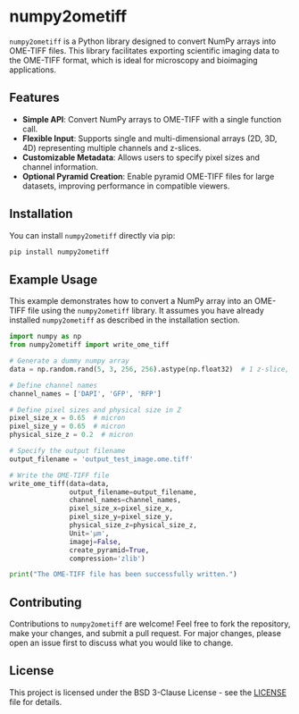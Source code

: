 
# numpy2ometiff

`numpy2ometiff` is a Python library designed to convert NumPy arrays into OME-TIFF files. This library facilitates exporting scientific imaging data to the OME-TIFF format, which is ideal for microscopy and bioimaging applications.

## Features

- **Simple API**: Convert NumPy arrays to OME-TIFF with a single function call.
- **Flexible Input**: Supports single and multi-dimensional arrays (2D, 3D, 4D) representing multiple channels and z-slices.
- **Customizable Metadata**: Allows users to specify pixel sizes and channel information.
- **Optional Pyramid Creation**: Enable pyramid OME-TIFF files for large datasets, improving performance in compatible viewers.

## Installation

You can install `numpy2ometiff` directly via pip:

```bash
pip install numpy2ometiff
```
## Example Usage

This example demonstrates how to convert a NumPy array into an OME-TIFF file using the `numpy2ometiff` library. It assumes you have already installed `numpy2ometiff` as described in the installation section.

```python
import numpy as np
from numpy2ometiff import write_ome_tiff

# Generate a dummy numpy array
data = np.random.rand(5, 3, 256, 256).astype(np.float32)  # 1 z-slice, 3 channels, 256x256 pixels

# Define channel names
channel_names = ['DAPI', 'GFP', 'RFP']

# Define pixel sizes and physical size in Z
pixel_size_x = 0.65  # micron
pixel_size_y = 0.65  # micron
physical_size_z = 0.2  # micron

# Specify the output filename
output_filename = 'output_test_image.ome.tiff'

# Write the OME-TIFF file
write_ome_tiff(data=data,
               output_filename=output_filename,
               channel_names=channel_names,
               pixel_size_x=pixel_size_x,
               pixel_size_y=pixel_size_y,
               physical_size_z=physical_size_z,
               Unit='µm',
               imagej=False, 
               create_pyramid=True,
               compression='zlib')

print("The OME-TIFF file has been successfully written.")
```

## Contributing

Contributions to `numpy2ometiff` are welcome! Feel free to fork the repository, make your changes, and submit a pull request. For major changes, please open an issue first to discuss what you would like to change.

## License

This project is licensed under the BSD 3-Clause License - see the [LICENSE](LICENSE) file for details.
